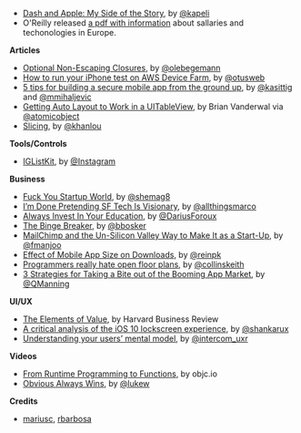 * [Dash and Apple: My Side of the Story](https://blog.kapeli.com/dash-and-apple-my-side-of-the-story), by [@kapeli](https://twitter.com/kapeli)
* O'Reilly released [a pdf with information](http://www.oreilly.com/programming/free/files/2016-european-software-development-salary-survey.pdf) about sallaries and techonologies in Europe.

**Articles**

* [Optional Non-Escaping Closures](https://oleb.net/blog/2016/10/optional-non-escaping-closures/), by [@olebegemann](https://twitter.com/olebegemann)
* [How to run your iPhone test on AWS Device Farm](http://www.mobdesignapps.fr/blog/2016/9/17/running-your-test-on-aws-device-farm), by [@otusweb](https://twitter.com/otusweb)
* [5 tips for building a secure mobile app from the ground up](http://appdevelopermagazine.com/4485/2016/10/5/Security-First:-5-tips-for-building-a-secure-mobile-app-from-the-ground-up), by [@kasittig](https://twitter.com/kasittig) and [@mmihaljevic](https://twitter.com/mmihaljevic)
* [Getting Auto Layout to Work in a UITableView](https://spin.atomicobject.com/2016/10/12/auto-layout-uitableview/), by Brian Vanderwal via [@atomicobject](https://twitter.com/atomicobject)
* [Slicing](http://khanlou.com/2016/10/slicing/), by [@khanlou](http://www.twitter.com/khanlou)


**Tools/Controls**

* [IGListKit](https://engineering.instagram.com/open-sourcing-iglistkit-3d66f1e4e9aa#.h2hdqsa0d), by [@Instagram](https://github.com/Instagram)

**Business**

* [Fuck You Startup World](https://medium.com/@shemag8/fuck-you-startup-world-ab6cc72fad0e#.fh6ck0tux), by [@shemag8](https://twitter.com/shemag8) 
* [I’m Done Pretending SF Tech Is Visionary](https://medium.com/startup-grind/im-done-pretending-sf-tech-is-visionary-9d0e91bfacfb#.p6lalqgt6), by [@allthingsmarco](https://twitter.com/allthingsmarco)
* [Always Invest In Your Education](https://medium.com/art-of-practicality/always-invest-in-your-education-8d36273e7ec1#.cjic93loc), by [@DariusForoux](https://twitter.com/DariusForoux)
* [The Binge Breaker](http://www.theatlantic.com/magazine/archive/2016/11/the-binge-breaker/501122/), by [@bbosker](https://twitter.com/bbosker)
* [MailChimp and the Un-Silicon Valley Way to Make It as a Start-Up](http://mobile.nytimes.com/2016/10/06/technology/mailchimp-and-the-un-silicon-valley-way-to-make-it-as-a-start-up.html), by [@fmanjoo](https://twitter.com/fmanjoo)
* [Effect of Mobile App Size on Downloads](https://segment.com/blog/mobile-app-size-effect-on-downloads/), by [@reinpk](https://twitter.com/reinpk)
* [Programmers really hate open floor plans](http://qz.com/806583/programmers-hate-open-floor-plans/), by [@collinskeith](https://twitter.com/collinskeith)
* [3 Strategies for Taking a Bite out of the Booming App Market](https://www.entrepreneur.com/article/280098), by [@QManning](https://twitter.com/QManning)

**UI/UX**

* [The Elements of Value](https://hbr.org/2016/09/the-elements-of-value), by Harvard Business Review
* [A critical analysis of the iOS 10 lockscreen experience](https://uxdesign.cc/a-critical-analysis-of-the-ios-10-lockscreen-experience-726ddfba3c1a#.b88eoiqhf), by [@shankarux](https://uxdesign.cc/@shankarux)
* [Understanding your users’ mental model](https://blog.intercom.com/understanding-your-users-mental-model/), by [@intercom_uxr](https://twitter.com/intercom_uxr)

**Videos**

* [From Runtime Programming to Functions](https://talk.objc.io/episodes/S01E19-from-runtime-programming-to-functions), by objc.io
* [Obvious Always Wins](http://www.lukew.com/ff/entry.asp?1962), by [@lukew](https://twitter.com/lukew)

**Credits**

* [mariusc](https://mariusc.github.com), [rbarbosa](https://github.com/rbarbosa)
